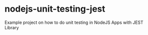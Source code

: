 # nodejs-unit-testing-jest
Example project on how to do unit testing in NodeJS Apps with JEST Library
